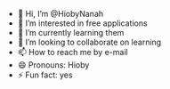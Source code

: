 - 👋 Hi, I’m @HiobyNanah
- 👀 I’m interested in free applications
- 🌱 I’m currently learning them
- 💞️ I’m looking to collaborate on learning
- 📫 How to reach me by e-mail
- 😄 Pronouns: Hioby
- ⚡ Fun fact: yes

<!---
HiobyNanah/HiobyNanah is a ✨ special ✨ repository because its `README.md` (this file) appears on your GitHub profile.
You can click the Preview link to take a look at your changes.
--->

